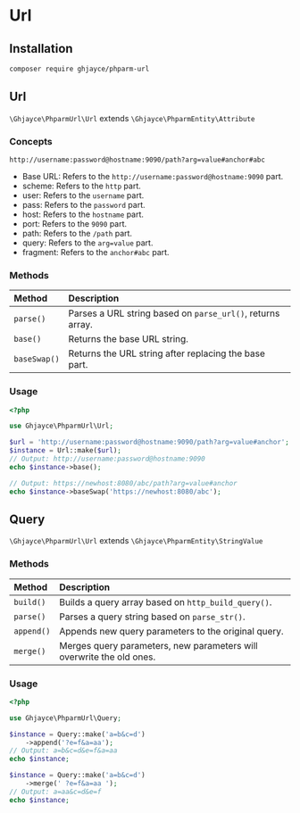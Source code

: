 
# Url

## Installation

```bash
composer require ghjayce/phparm-url
```

## Url

`\Ghjayce\PhparmUrl\Url` extends `\Ghjayce\PhparmEntity\Attribute`

### Concepts

`http://username:password@hostname:9090/path?arg=value#anchor#abc`

- Base URL: Refers to the `http://username:password@hostname:9090` part.
- scheme: Refers to the `http` part.
- user: Refers to the `username` part.
- pass: Refers to the `password` part.
- host: Refers to the `hostname` part.
- port: Refers to the `9090` part.
- path: Refers to the `/path` part.
- query: Refers to the `arg=value` part.
- fragment: Refers to the `anchor#abc` part.

### Methods

| Method         | Description                                              |
|:--------------|:---------------------------------------------------------|
| `parse()`     | Parses a URL string based on `parse_url()`, returns array.|
| `base()`      | Returns the base URL string.                             |
| `baseSwap()`  | Returns the URL string after replacing the base part.    |

### Usage

```php
<?php

use Ghjayce\PhparmUrl\Url;

$url = 'http://username:password@hostname:9090/path?arg=value#anchor';
$instance = Url::make($url);
// Output: http://username:password@hostname:9090
echo $instance->base();

// Output: https://newhost:8080/abc/path?arg=value#anchor
echo $instance->baseSwap('https://newhost:8080/abc');
```

## Query

`\Ghjayce\PhparmUrl\Url` extends `\Ghjayce\PhparmEntity\StringValue`

### Methods

| Method       | Description                                                        |
|:------------|:--------------------------------------------------------------------|
| `build()`   | Builds a query array based on `http_build_query()`.                 |
| `parse()`   | Parses a query string based on `parse_str()`.                       |
| `append()`  | Appends new query parameters to the original query.                 |
| `merge()`   | Merges query parameters, new parameters will overwrite the old ones. |

### Usage

```php
<?php

use Ghjayce\PhparmUrl\Query;

$instance = Query::make('a=b&c=d')
    ->append('?e=f&a=aa');
// Output: a=b&c=d&e=f&a=aa
echo $instance;

$instance = Query::make('a=b&c=d')
    ->merge(' ?e=f&a=aa ');
// Output: a=aa&c=d&e=f
echo $instance;
```
